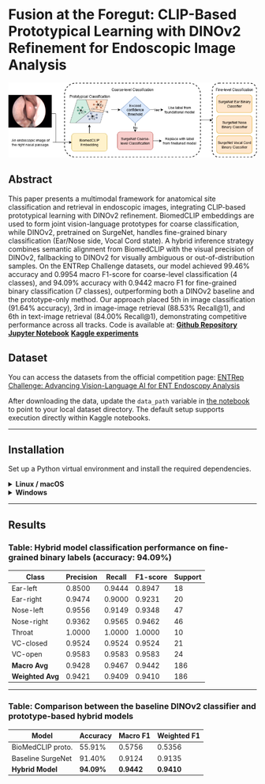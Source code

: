 # Fusion at the Foregut: CLIP-Based Prototypical Learning with DINOv2 Refinement for Endoscopic Image Analysis

![Classification Diagram](figures/clasification_diagram.png)

## Abstract

This paper presents a multimodal framework for anatomical site classification and retrieval in endoscopic images, integrating CLIP-based prototypical learning with DINOv2 refinement. BiomedCLIP embeddings are used to form joint vision-language prototypes for coarse classification, while DINOv2, pretrained on SurgeNet, handles fine-grained binary classification (Ear/Nose side, Vocal Cord state). A hybrid inference strategy combines semantic alignment from BiomedCLIP with the visual precision of DINOv2, fallbacking to DINOv2 for visually ambiguous or out-of-distribution samples. On the ENTRep Challenge datasets, our model achieved 99.46\% accuracy and 0.9954 macro F1-score for coarse-level classification (4 classes), and 94.09\% accuracy with 0.9442 macro F1 for fine-grained binary classification (7 classes), outperforming both a DINOv2 baseline and the prototype-only method. Our approach placed 5th in image classification (91.64\% accuracy), 3rd in image-image retrieval (88.53\% Recall@1), and 6th in text-image retrieval (84.00\% Recall@1), demonstrating competitive performance across all tracks. Code is available at: **[Github Repository](https://github.com/YangTuanAnh/ENTRep)** **[Jupyter Notebook](entrep-prototypical.ipynb)** **[Kaggle experiments](https://www.kaggle.com/code/yangtunanh/entrep-prototypical)** 

## Dataset

You can access the datasets from the official competition page:
[ENTRep Challenge:
Advancing Vision-Language AI for
ENT Endoscopy Analysis](https://aichallenge.hcmus.edu.vn/acm-mm-2025/entrep)

After downloading the data, update the `data_path` variable in [the notebook](./fungiclef25.ipynb) to point to your local dataset directory. The default setup supports execution directly within Kaggle notebooks.

---

## Installation

Set up a Python virtual environment and install the required dependencies.

<details>
<summary><strong>Linux / macOS</strong></summary>

```bash
python -m venv .venv
source .venv/bin/activate
pip install -r requirements.txt
```

</details>

<details>
<summary><strong>Windows</strong></summary>

```cmd
python -m venv .venv
.venv\Scripts\activate
pip install -r requirements.txt
```

</details>

---

## Results

### Table: Hybrid model classification performance on fine-grained binary labels (accuracy: 94.09%)

| **Class**        | **Precision** | **Recall** | **F1-score** | **Support** |
| ---------------- | ------------- | ---------- | ------------ | ----------- |
| Ear-left         | 0.8500        | 0.9444     | 0.8947       | 18          |
| Ear-right        | 0.9474        | 0.9000     | 0.9231       | 20          |
| Nose-left        | 0.9556        | 0.9149     | 0.9348       | 47          |
| Nose-right       | 0.9362        | 0.9565     | 0.9462       | 46          |
| Throat           | 1.0000        | 1.0000     | 1.0000       | 10          |
| VC-closed        | 0.9524        | 0.9524     | 0.9524       | 21          |
| VC-open          | 0.9583        | 0.9583     | 0.9583       | 24          |
| **Macro Avg**    | 0.9428        | 0.9467     | 0.9442       | 186         |
| **Weighted Avg** | 0.9421        | 0.9409     | 0.9410       | 186         |

---

### Table: Comparison between the baseline DINOv2 classifier and prototype-based hybrid models

| **Model**         | **Accuracy** | **Macro F1** | **Weighted F1** |
| ----------------- | ------------ | ------------ | --------------- |
| BioMedCLIP proto. | 55.91%       | 0.5756       | 0.5356          |
| Baseline SurgeNet | 91.40%       | 0.9124       | 0.9135          |
| **Hybrid Model**  | **94.09%**   | **0.9442**   | **0.9410**      |
